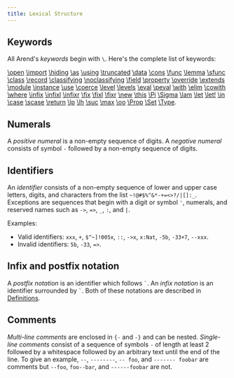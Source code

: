 ```yaml
---
title: Lexical Structure
---
```


## Keywords

All Arend's _keywords_ begin with `\`.
Here's the complete list of keywords:

[\open](definitions/modules#open-commands) [\import](definitions/modules#import-commands) [\hiding](definitions/modules#open-commands) [\as](definitions/modules#open-commands) [\using](definitions/modules#open-commands)
[\truncated](definitions/data#truncation) [\data](definitions/data) [\cons](definitions/data#constructor-synonyms) [\func](definitions/functions) [\lemma](definitions/functions#lemmas) [\sfunc](definitions/functions#sfunc) [\class](definitions/classes) [\record](definitions/records)
[\classifying](definitions/classes#classifying-fields) [\noclassifying](definitions/classes#classifying-fields)
[\field](definitions/records) [\property](definitions/records#properties) [\override](definitions/records#override) [\extends](definitions/records) [\module](definitions/modules#modules) [\instance](definitions/classes)
[\use](definitions/coercion) [\coerce](definitions/coercion) [\level](definitions/level) [\levels](expressions/universes#level-polymorphism) [\eval](definitions/functions#sfunc) [\peval](definitions/functions#sfunc)
[\with](definitions/functions#pattern-matching) [\elim](definitions/functions#elim) [\cowith](definitions/functions#copattern-matching) [\where](definitions/modules#where-blocks)
[\infix](definitions#infix-operators) [\infixl](definitions#infix-operators) [\infixr](definitions#infix-operators) [\fix](definitions#precedence) [\fixl](definitions#precedence) [\fixr](definitions#precedence)
[\new](expressions/class-ext) [\this](definitions/records) [\Pi](expressions/pi) [\Sigma](expressions/sigma) [\lam](expressions/pi) [\let](expressions/let) [\let!](expressions/let) [\in]((expressions/let)) [\case](expressions/case) [\scase](expressions/case#scase) [\return](expressions/case)
[\lp](expressions/universes#level-polymorphism) [\lh](expressions/universes#level-polymorphism) [\suc](expressions/universes#level-polymorphism) [\max](expressions/universes#level-polymorphism) [\oo](expressions/universes#level-polymorphism)
[\Prop](expressions/universes) [\Set](expressions/universes) [\Type](expressions/universes).

## Numerals

A _positive numeral_ is a non-empty sequence of digits.
A _negative numeral_ consists of symbol `-` followed by a non-empty sequence of digits.

## Identifiers

An _identifier_ consists of a non-empty sequence of lower and upper case letters, digits, and characters from the list `~!@#$%^&*-+=<>?/|[]:_`.
Exceptions are sequences that begin with a digit or symbol `'`, numerals, and reserved names such as `->`, `=>`, `_`, `:`, and `|`.

Examples:

* Valid identifiers: `xxx`, `+`, `$^~]!005x`, `::`, `->x`, `x:Nat`, `-5b`, `-33+7`, `--xxx`.
* Invalid identifiers: `5b`, `-33`, `=>`.

## Infix and postfix notation

A _postfix notation_ is an identifier which follows `` ` ``.
An _infix notation_ is an identifier surrounded by `` ` ``.
Both of these notations are described in [Definitions](definitions).

## Comments

_Multi-line comments_ are enclosed in `{-` and `-}` and can be nested.
_Single-line comments_ consist of a sequence of symbols `-` of length at least 2 followed by a whitespace followed by an arbitrary text until the end of the line.
To give an example, `--`, `--------`, `-- foo`, and `------- foobar` are comments but `--foo`, `foo--bar`, and `------foobar` are not.

